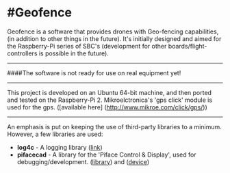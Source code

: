 #Geofence
===============
Geofence is a software that provides drones with Geo-fencing capabilities, (in addition to other things in the future).
It's initially designed and aimed for the Raspberry-Pi series of SBC's
(development for other boards/flight-controllers is possible in the future).
______________________________________
####The software is not ready for use on real equipment yet!
______________________________________

This project is developed on an Ubuntu 64-bit machine, and then ported and tested on the Raspberry-Pi 2.
Mikroelctronica's 'gps click' module is used for the gps. ([available here] (http://www.mikroe.com/click/gps/))
______________________________________

An emphasis is put on keeping the use of third-party libraries to a minimum. However, a few libraries are used:
- **log4c** - A logging library ([link](http://log4c.sourceforge.net/))
- **pifacecad** - A library for the 'Piface Control & Display', used for debugging/development. ([library](https://github.com/piface/libpifacecad)) and ([device](http://www.piface.org.uk/products/piface_control_and_display/))

